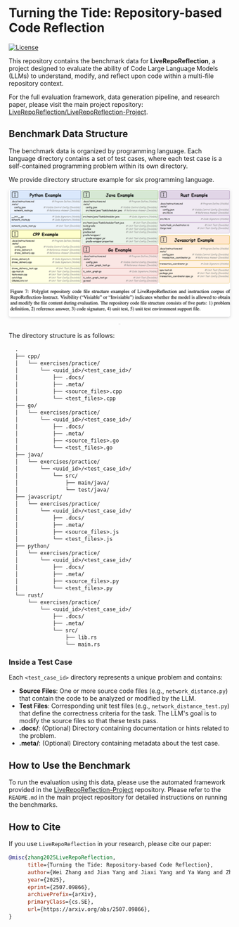 # Turning the Tide: Repository-based Code Reflection

[![License](https://img.shields.io/badge/License-Apache_2.0-blue.svg)](LICENSE)
 
This repository contains the benchmark data for **LiveRepoReflection**, a project designed to evaluate the ability of Code Large Language Models (LLMs) to understand, modify, and reflect upon code within a multi-file repository context.

For the full evaluation framework, data generation pipeline, and research paper, please visit the main project repository: [LiveRepoReflection/LiveRepoReflection-Project](https://github.com/LiveRepoReflection/LiveRepoReflection-Project).

## Benchmark Data Structure
 
The benchmark data is organized by programming language. Each language directory contains a set of test cases, where each test case is a self-contained programming problem within its own directory.

We provide directory structure example for six programming language.

<center>
    <img style="border-radius: 0.3125em;
    box-shadow: 0 2px 4px 0 rgba(34,36,38,.12),0 2px 10px 0 rgba(34,36,38,.08);" 
    src="./structure.png">
    <br>
    <div style="color:orange; border-bottom: 1px solid #d9d9d9;
    display: inline-block;
    color: #999;
    padding: 2px;"></div>
</center>

The directory structure is as follows:
```
  .
  ├── cpp/
  │   └── exercises/practice/
  │       └── <uuid_id>/<test_case_id>/
  │           ├── .docs/
  │           ├── .meta/
  │           ├── <source_files>.cpp
  │           └── <test_files>.cpp
  ├── go/
  │   └── exercises/practice/
  │       └── <uuid_id>/<test_case_id>/
  │           ├── .docs/
  │           ├── .meta/
  │           ├── <source_files>.go
  │           └── <test_files>.go
  ├── java/
  │   └── exercises/practice/
  │       └── <uuid_id>/<test_case_id>/
  │           └── src/
  │               ├── main/java/
  │               └── test/java/
  ├── javascript/
  │   └── exercises/practice/
  │       └── <uuid_id>/<test_case_id>/
  │           ├── .docs/
  │           ├── .meta/
  │           ├── <source_files>.js
  │           └── <test_files>.js
  ├── python/
  │   └── exercises/practice/
  │       └── <uuid_id>/<test_case_id>/
  │           ├── .docs/
  │           ├── .meta/
  │           ├── <source_files>.py
  │           └── <test_files>.py
  └── rust/
      └── exercises/practice/
          └── <uuid_id>/<test_case_id>/
              ├── .docs/
              ├── .meta/
              └── src/
                  ├── lib.rs
                  └── main.rs
```



### Inside a Test Case

Each `<test_case_id>` directory represents a unique problem and contains:

 *   **Source Files**: One or more source code files (e.g., `network_distance.py`) that contain the code to be analyzed or modified by the LLM.
 *   **Test Files**: Corresponding unit test files (e.g., `network_distance_test.py`) that define the correctness criteria for the task. The LLM's goal is to modify the source files so that these tests pass.
 *   **.docs/**: (Optional) Directory containing documentation or hints related to the problem.
 *   **.meta/**: (Optional) Directory containing metadata about the test case.

 ## How to Use the Benchmark
 
To run the evaluation using this data, please use the automated framework provided in the [LiveRepoReflection-Project](https://github.com/LiveRepoReflection/LiveRepoReflection-Project) repository. Please refer to the `README.md` in the main project repository for detailed instructions on running the benchmarks.

 ## How to Cite
 
 If you use `LiveRepoReflection` in your research, please cite our paper:

```bibtex
@misc{zhang2025LiveRepoReflection,
      title={Turning the Tide: Repository-based Code Reflection}, 
      author={Wei Zhang and Jian Yang and Jiaxi Yang and Ya Wang and Zhoujun Li and Zeyu Cui and Binyuan Hui and Junyang Lin},
      year={2025},
      eprint={2507.09866},
      archivePrefix={arXiv},
      primaryClass={cs.SE},
      url={https://arxiv.org/abs/2507.09866}, 
}
```
